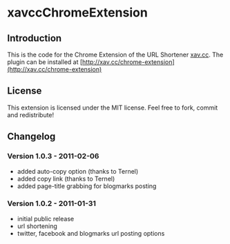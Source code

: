# xavccChromeExtension

## Introduction

This is the code for the Chrome Extension of the URL Shortener [xav.cc](http://xav.cc/). The plugin can be installed at [http://xav.cc/chrome-extension](http://xav.cc/chrome-extension)

## License

This extension is licensed under the MIT license. Feel free to fork, commit and redistribute!

## Changelog

### Version 1.0.3 - 2011-02-06
 * added auto-copy option (thanks to Ternel)
 * added copy link (thanks to Ternel)
 * added page-title grabbing for blogmarks posting

### Version 1.0.2 - 2011-01-31
 * initial public release
 * url shortening
 * twitter, facebook and blogmarks url posting options